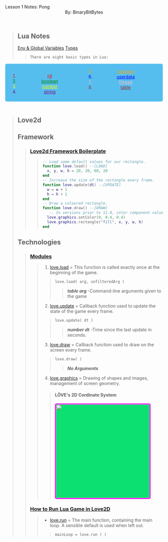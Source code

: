 
<Head className=`Title` style='color:red'>Lesson 1 Notes: Pong</Head>
<Header className=`Contributors`>
By: BinaryBitBytes
</Header>
<Body>
<Section>

># Lua Notes
> [Env & Global Variables](https://www.lua.org/manual/5.4/manual.html#:~:text=2.2%20–%20Environments%20and%20the%20Global%20Environment)
> [Types](https://www.lua.org/manual/5.4/manual.html#:~:text=2.1%20%E2%80%93%20Values%20and%20Types)
>> ```There are eight basic types in Lua:```
<div style="column-count: 2; -moz-column-count: 2; -webkit-column-count: 2; background-color: #55BEEFFF; padding:1rem; border-radius: 5px; text-align: center;">
    <ol start="1">
        <li style="color: red; text-decoration: underline;">nil</li>
        <li style="color: green; text-decoration: underline;">boolean</li>
        <li style="color: yellow; text-decoration: underline;">number</li>
        <li style="color: purple; text-decoration: underline;">string</li>
    </ol>
    <ol start="5">
        <li style="color: orange; text-decoration: underline;">function</li>
        <li style="color: blue; text-decoration: underline;">userdata</li>
        <li style="color: pink; text-decoration: underline;">thread</li>
        <li style="color: brown; text-decoration: underline;">table</li>
    </ol>
</div>


</Section>
<Section>
<br>

># Love2d 
>## Framework
>>### [Love2d Framework Boilerplate](https://love2d.org/wiki/love#:~:text=%2D%2D%20Load%20some%20default,h)
>>>```lua
>>>-- Load some default values for our rectangle.
>>>function love.load() --[LOAD]
>>>   x, y, w, h = 20, 20, 60, 20
>>>end
>>>-- Increase the size of the rectangle every frame.
>>>function love.update(dt) --[UPDATE]
>>>   w = w + 1
>>>   h = h + 1
>>>end
>>>-- Draw a coloured rectangle.
>>>function love.draw() --[DRAW]
>>>    -- In versions prior to 11.0, color component values are (0, 102, 102)
>>>   love.graphics.setColor(0, 0.4, 0.4)
>>>   love.graphics.rectangle("fill", x, y, w, h)
>>>end
>>>```
>## Technologies
>>### [Modules](https://love2d.org/wiki/love#Modules)
>>>1. [love.load](https://love2d.org/wiki/love.load)
= This function is called exactly once at the beginning of the game.
>>>> `love.load( arg, unfilteredArg )`
>>>>> **_table arg_**
>>>>> -Command-line arguments given to the game
>>>2. [love.update](https://love2d.org/wiki/love.update)
= Callback function used to update the state of the game every frame.
>>>> `love.update( dt )`
>>>>> **_number dt_**
>>>>> -Time since the last update in seconds.
>>>3. [love.draw](https://love2d.org/wiki/love.draw)
= Callback function used to draw on the screen every frame.
>>>> `love.draw( )`
>>>>> ***No Arguments***
>>>4. [love.graphics](https://love2d.org/wiki/love.graphics)
= Drawing of shapes and images, management of screen geometry.
>>>> #### LÖVE's 2D Cordinate System
>>>> <img src="https://love2d.org/w/images/f/f5/lovecoordsystem.png" style="background-color:RGB(11,224,113);width: 300px; border: 3px solid magenta; border-radius: 5px;">
>>
>>### [How to Run Lua Game in Love2D](https://love2d.org/wiki/Getting_Started#:~:text=easiest%20way%20to%20run%20the%20game%20is%20to%20drag%20the%20folder%20onto%20either%20love.exe%20or%20a%20shortcut%20to%20love.exe.%20Remember%20to%20drag%20the%20folder%20containing%20main.lua%2C%20and%20not%20main.lua%20itself.)
>>>- [love.run](https://love2d.org/wiki/love.run)
= The main function, containing the main loop. A sensible default is used when left out.
>>>> `mainLoop = love.run ( )`
>>
</Section>
</Body>